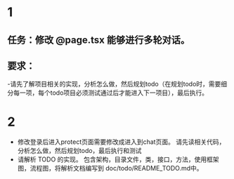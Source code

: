 # 1
## 任务：修改 @page.tsx 能够进行多轮对话。      
## 要求：
-请先了解项目相关的实现，分析怎么做，然后规划todo（在规划todo时，需要细分每一项，每个todo项目必须测试通过后才能进入下一项目），最后执行。

# 2
- 修改登录后进入protect页面需要修改成进入到chat页面。  请先读相关代码，分析怎么做，然后规划todo，最后执行和测试
- 请解析 TODO 的实现。    包含架构，目录文件，类，接口，方法，使用框架图，流程图，将解析文档编写到 doc/todo/README_TODO.md中。
